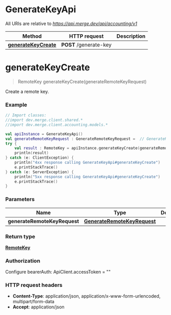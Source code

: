 # GenerateKeyApi

All URIs are relative to *https://api.merge.dev/api/accounting/v1*

Method | HTTP request | Description
------------- | ------------- | -------------
[**generateKeyCreate**](GenerateKeyApi.md#generateKeyCreate) | **POST** /generate-key | 


<a name="generateKeyCreate"></a>
# **generateKeyCreate**
> RemoteKey generateKeyCreate(generateRemoteKeyRequest)



Create a remote key.

### Example
```kotlin
// Import classes:
//import dev.merge.client.shared.*
//import dev.merge.client.accounting.models.*

val apiInstance = GenerateKeyApi()
val generateRemoteKeyRequest : GenerateRemoteKeyRequest =  // GenerateRemoteKeyRequest | 
try {
    val result : RemoteKey = apiInstance.generateKeyCreate(generateRemoteKeyRequest)
    println(result)
} catch (e: ClientException) {
    println("4xx response calling GenerateKeyApi#generateKeyCreate")
    e.printStackTrace()
} catch (e: ServerException) {
    println("5xx response calling GenerateKeyApi#generateKeyCreate")
    e.printStackTrace()
}
```

### Parameters

Name | Type | Description  | Notes
------------- | ------------- | ------------- | -------------
 **generateRemoteKeyRequest** | [**GenerateRemoteKeyRequest**](GenerateRemoteKeyRequest.md)|  |

### Return type

[**RemoteKey**](RemoteKey.md)

### Authorization


Configure bearerAuth:
    ApiClient.accessToken = ""

### HTTP request headers

 - **Content-Type**: application/json, application/x-www-form-urlencoded, multipart/form-data
 - **Accept**: application/json

